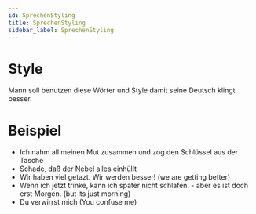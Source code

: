 ```yaml
---
id: SprechenStyling
title: SprechenStyling
sidebar_label: SprechenStyling
---
```


# Style

Mann soll benutzen diese Wörter und Style damit seine Deutsch klingt besser.

# Beispiel

- Ich nahm all meinen Mut zusammen und zog den Schlüssel aus der Tasche
- Schade, daß der Nebel alles einhüllt
- Wir haben viel getazt. Wir werden besser! (we are getting better)
- Wenn ich jetzt trinke, kann ich später nicht schlafen. - aber es ist doch erst Morgen. (but its just morning)
- Du verwirrst mich (You confuse me)
